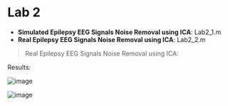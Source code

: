 # Lab 2

*   **Simulated Epilepsy EEG Signals Noise Removal using ICA**: Lab2_1.m
*   **Real Epilepsy EEG Signals Noise Removal using ICA**: Lab2_2.m


> Real Epilepsy EEG Signals Noise Removal using ICA:

Results:

![image](https://user-images.githubusercontent.com/94138466/152849757-46c617ea-f645-4a2f-a9e3-0c5d0d1d660d.png)

![image](https://user-images.githubusercontent.com/94138466/152849736-29d04505-ea9f-4fe7-a333-094ef5f1fc3f.png)
